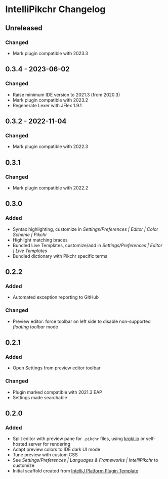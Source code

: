 <!-- Keep a Changelog guide -> https://keepachangelog.com -->

# IntelliPikchr Changelog

## Unreleased
                 
### Changed
- Mark plugin compatible with 2023.3

## 0.3.4 - 2023-06-02

### Changed
- Raise minimum IDE version to 2021.3 (from 2020.3)
- Mark plugin compatible with 2023.2
- Regenerate Lexer with JFlex 1.9.1

## 0.3.2 - 2022-11-04

### Changed
- Mark plugin compatible with 2022.3

## 0.3.1

### Changed
- Mark plugin compatible with 2022.2

## 0.3.0

### Added
- Syntax highlighting, customize in _Settings/Preferences \| Editor \| Color Scheme \| Pikchr_
- Highlight matching braces
- Bundled Live Templates, customize/add in _Settings/Preferences \| Editor \| Live Templates_
- Bundled dictionary with Pikchr specific terms

## 0.2.2

### Added
- Automated exception reporting to GitHub

### Changed
- Preview editor: force toolbar on left side to disable non-supported _floating toolbar_ mode

## 0.2.1

### Added
- Open Settings from preview editor toolbar

### Changed
- Plugin marked compatible with 2021.3 EAP
- Settings made searchable

## 0.2.0

### Added
- Split editor with preview pane for `.pikchr` files, using [kroki.io](https://kroki.io) or self-hosted server for rendering
- Adapt preview colors to IDE dark UI mode
- Tune preview with custom CSS
- See _Settings/Preferences \| Languages & Frameworks \| IntelliPikchr_ to customize
- Initial scaffold created from [IntelliJ Platform Plugin Template](https://github.com/JetBrains/intellij-platform-plugin-template)
